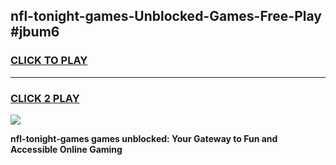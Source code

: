 
## nfl-tonight-games-Unblocked-Games-Free-Play #jbum6
<h3>
<a href="https://us.freeplayer.one?title=nfl-tonight-games&ref=9M">CLICK TO PLAY</a></h3>
<hr>

<h3>
<a href="https://us.freeplayer.one?title=nfl-tonight-games&ref=9M">CLICK 2 PLAY</a>
  
</h3>

<a href="https://us.freeplayer.one?title=nfl-tonight-games&ref=9M"><img src="https://clearcache.store/games.png"></a>


**nfl-tonight-games games unblocked: Your Gateway to Fun and Accessible Online Gaming**

